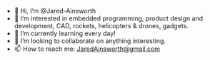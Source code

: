 - 👋 Hi, I’m @Jared-Ainsworth
- 👀 I’m interested in embedded programming, product design and development, CAD, rockets, helicopters & drones, gadgets. 
- 🌱 I’m currently learning every day!
- 💞️ I’m looking to collaborate on anything interesting. 
- 📫 How to reach me: JaredAinsworth@gmail.com

<!---
Jared-Ainsworth/Jared-Ainsworth is a ✨ special ✨ repository because its `README.md` (this file) appears on your GitHub profile.
You can click the Preview link to take a look at your changes.
--->
